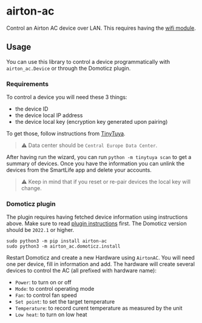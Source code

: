 # airton-ac
Control an Airton AC device over LAN.
This requires having the [wifi module](https://eu.airton.shop/en/products/kit-module-wifi-pour-climatiseurs-airton-en-wifi-ready).

## Usage
You can use this library to control a device programmatically with `airton_ac.Device` or through the Domoticz plugin.

### Requirements
To control a device you will need these 3 things:
- the device ID
- the device local IP address
- the device local key (encryption key generated upon pairing)

To get those, follow instructions from [TinyTuya](https://github.com/jasonacox/tinytuya#setup-wizard---getting-local-keys).
> ⚠️ Data center should be `Central Europe Data Center`.

After having run the wizard, you can run `python -m tinytuya scan` to get a summary of devices.
Once you have the information you can unlink the devices from the SmartLife app and delete your accounts.

> ⚠️ Keep in mind that if you reset or re-pair devices the local key will change.

### Domoticz plugin
The plugin requires having fetched device information using instructions above.
Make sure to read [plugin instructions](https://www.domoticz.com/wiki/Using_Python_plugins) first.
The Domoticz version should be `2022.1` or higher.

```shell
sudo python3 -m pip install airton-ac
sudo python3 -m airton_ac.domoticz.install
```

Restart Domoticz and create a new Hardware using `AirtonAC`. You will need one per device, fill in information and add.
The hardware will create several devices to control the AC (all prefixed with hardware name):
- `Power`: to turn on or off
- `Mode`: to control operating mode
- `Fan`: to control fan speed
- `Set point`: to set the target temperature
- `Temperature`: to record curent temperature as measured by the unit
- `Low heat`: to turn on low heat
